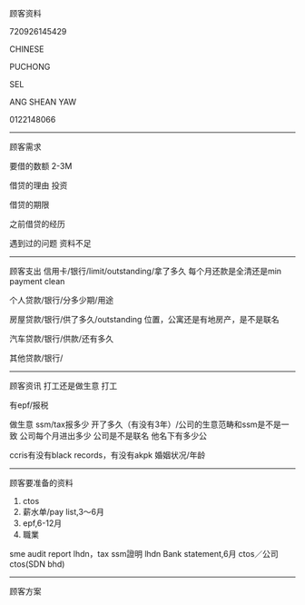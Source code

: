 顾客资料

720926145429

CHINESE

PUCHONG

SEL

ANG SHEAN YAW

0122148066


-----------------
顾客需求


要借的数额
2-3M

借贷的理由
投资

借贷的期限

之前借贷的经历

遇到过的问题
资料不足


--------------
顾客支出
信用卡/银行/limit/outstanding/拿了多久
每个月还款是全清还是min payment
clean

个人贷款/银行/分多少期/用途

房屋贷款/银行/供了多久/outstanding
位置，公寓还是有地房产，是不是联名

汽车贷款/银行/供款/还有多久

其他贷款/银行/

-----------
顾客资讯
打工还是做生意
打工

有epf/报税

做生意 ssm/tax报多少
开了多久（有没有3年）/公司的生意范畴和ssm是不是一致
公司每个月进出多少
公司是不是联名
他名下有多少公

ccris有没有black records，有没有akpk
婚姻状况/年龄

-------
顾客要准备的资料
1. ctos
2. 薪水单/pay list,3～6月
3. epf,6-12月
4. 職業

sme
audit report
lhdn，tax
ssm證明
lhdn
Bank statement,6月
ctos／公司ctos(SDN bhd)

------

顾客方案






